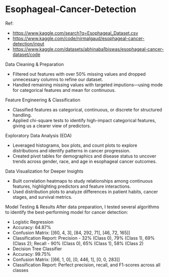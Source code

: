 # Esophageal-Cancer-Detection

Ref: 
- https://www.kaggle.com/search?q=Esophageal_Dataset.csv
- https://www.kaggle.com/code/nirmalgaud/esophageal-cancer-detection/input
- https://www.kaggle.com/datasets/abhinaba1biswas/esophageal-cancer-dataset/code


Data Cleaning & Preparation 
- Filtered out features with over 50% missing values and dropped unnecessary columns to refine our dataset. 
- Handled remaining missing values with targeted imputions—using mode for categorical features and mean for continuous.

Feature Engineering & Classification 
- Classified features as categorical, continuous, or discrete for structured handling. 
- Applied chi-square tests to identify high-impact categorical features, giving us a clearer view of predictors.

Exploratory Data Analysis (EDA) 
- Leveraged histograms, box plots, and count plots to explore distributions and identify patterns in cancer progression. 
- Created pivot tables for demographics and disease status to uncover trends across gender, race, and age in esophageal cancer outcomes.

Data Visualization for Deeper Insights 
- Built correlation heatmaps to study relationships among continuous features, highlighting predictors and feature interactions. 
- Used distribution plots to analyze differences in patient habits, cancer stages, and survival metrics.

Model Testing & Results 
After data preparation, I tested several algorithms to identify the best-performing model for cancer detection:
- Logistic Regression
 - Accuracy: 64.87%
 - Confusion Matrix: [[60, 4, 3], [84, 292, 71], [46, 72, 165]]
 - Classification Report: Precision - 32% (Class 0), 79% (Class 1), 69% (Class 2); Recall - 90% (Class 0), 65% (Class 1), 58% (Class 2)
- Decision Tree Classifier
 - Accuracy: 99.75%
 - Confusion Matrix: [[66, 1, 0], [0, 446, 1], [0, 0, 283]]
 - Classification Report: Perfect precision, recall, and F1-scores across all classes
